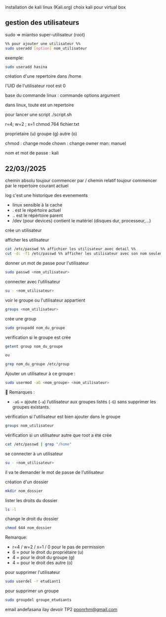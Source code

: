 installation de kali linux (Kali.org)
choix kali pour virtual box


## gestion des utilisateurs
sudo => miantso super-utilisateur (root)
```Bash
%% pour ajouter une utilisateur %%
sudo useradd [option] nom_utilisateur
```

exemple:
```Bash
sudo useradd hasina
```

création d'une repertoire dans /home

l'UID de l'utilisateur root est 0

base du commande linux : commande options argument

dans linux, toute est un repertoire


pour lancer une script ./script.sh


r=4; w=2 ; x=1 chmod 764 fichier.txt

proprietaire (u)
groupe (g)
autre (o)

chmod : change mode
chown : change owner
man: manuel


nom et mot de passe : kali



## 22/03//2025
chemin absolu toujour commencer par /
chemin relatif toujour commencer par le repertoire courant actuel

log c'est une historique des evenements

- linux sensible à la cache
- . est le répértoire actuel
- .. est le répértoire parent
- /dev (pour devices) contient le matériel (disques dur, processeur,...)

crée un utilisateur



afficher les utilisateur
```Bash
cat /etc/passwd %% affichier les utilisateur avec detail %%
cut -d: -f1 /etc/passwd %% afficher les utilisateur avec son nom seulement %%

```


donner un mot de passe pour l\'utilisateur
```Bash
sudo passwd <nom_utilisateur>
```

connecter avec l'utilisateur
```Bash
su - <nom_utilisateur>
```

voir le groupe ou l'utilisateur appartient
```Bash
groups <nom_utilisateur>
```

crée une group
```Bash
sudo groupadd nom_du_groupe
```

verification si le groupe est crée
```Bash
getent group nom_du_groupe

ou 

grep nom_du_groupe /etc/group

```

Ajouter un utilisateur à ce groupe :
```Bash
sudo usermod -aG <nom_groupe> <nom_utilisateur>
```

🧠 Remarques :

- `-aG` = ajoute (`-a`) l’utilisateur aux groupes listés (`-G`) sans supprimer les groupes existants.

vérification si l'utilisateur est bien ajouter dans le groupe
```Bash
groups nom_utilisateur
```

vérification si un utilisateur autre que root a été crée
```Bash
cat /etc/passwd | grep "/home"
```

se connecter à un utilisateur
```Bash
su - <nom_utilisateur>
```
il va te demander le mot de passe de l'utilisateur

création d'un dossier
```Bash
mkdir nom_dossier
```

lister les droits du dossier
```Bash
ls -l
```

change le droit du dossier
```Bash
chmod 644 nom_dossier
```
Remarque: 
- r=4 / w=2 / x=1 / 0 pour le pas de permission
- 6 = pour le droit du propriétaire (u)
- 4 = pour le droit du groupe (g)
- 4 = pour le droit des autre (o)

pour supprimer l'utilisateur
```Bash
sudo userdel -r etudiant1
```

pour supprimer un groupe
```Bash
sudo groupdel groupe_etudiants
```

email andefasana ilay devoir TP2
poonrhm@gmail.com 